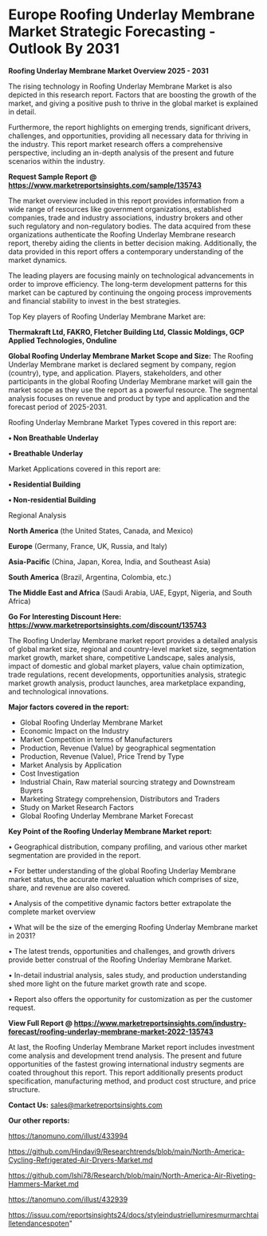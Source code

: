  # Europe Roofing Underlay Membrane Market Strategic Forecasting - Outlook By 2031

<Strong> Roofing Underlay Membrane Market Overview 2025 - 2031</strong>

The rising technology in Roofing Underlay Membrane Market is also depicted in this research report. Factors that are boosting the growth of the market, and giving a positive push to thrive in the global market is explained in detail.

Furthermore, the report highlights on emerging trends, significant drivers, challenges, and opportunities, providing all necessary data for thriving in the industry. This report market research offers a comprehensive perspective, including an in-depth analysis of the present and future scenarios within the industry.

<strong>Request Sample Report @ <a href=https://www.marketreportsinsights.com/sample/135743>https://www.marketreportsinsights.com/sample/135743</a></strong>

The market overview included in this report provides information from a wide range of resources like government organizations, established companies, trade and industry associations, industry brokers and other such regulatory and non-regulatory bodies. The data acquired from these organizations authenticate the Roofing Underlay Membrane research report, thereby aiding the clients in better decision making. Additionally, the data provided in this report offers a contemporary understanding of the market dynamics.

The leading players are focusing mainly on technological advancements in order to improve efficiency. The long-term development patterns for this market can be captured by continuing the ongoing process improvements and financial stability to invest in the best strategies.

Top Key players of Roofing Underlay Membrane Market are:

<strong>Thermakraft Ltd, FAKRO, Fletcher Building Ltd, Classic Moldings, GCP Applied Technologies, Onduline</strong>

<strong><b>Global Roofing Underlay Membrane Market Scope and Size:</b></strong>
The Roofing Underlay Membrane market is declared segment by company, region (country), type, and application. Players, stakeholders, and other participants in the global Roofing Underlay Membrane market will gain the market scope as they use the report as a powerful resource. The segmental analysis focuses on revenue and product by type and application and the forecast period of 2025-2031.

Roofing Underlay Membrane Market Types covered in this report are:

<strong>• Non Breathable Underlay

• Breathable Underlay</strong>

Market Applications covered in this report are:

<strong>• Residential Building

• Non-residential Building</strong> 

Regional Analysis

<strong>North America</strong> (the United States, Canada, and Mexico)

<strong>Europe</strong> (Germany, France, UK, Russia, and Italy)

<strong>Asia-Pacific</strong> (China, Japan, Korea, India, and Southeast Asia)

<strong>South America</strong> (Brazil, Argentina, Colombia, etc.)

<strong>The Middle East and Africa</strong> (Saudi Arabia, UAE, Egypt, Nigeria, and South Africa)

<strong>Go For Interesting Discount Here: <a href=https://www.marketreportsinsights.com/discount/135743>https://www.marketreportsinsights.com/discount/135743</a></strong>

The Roofing Underlay Membrane market report provides a detailed analysis of global market size, regional and country-level market size, segmentation market growth, market share, competitive Landscape, sales analysis, impact of domestic and global market players, value chain optimization, trade regulations, recent developments, opportunities analysis, strategic market growth analysis, product launches, area marketplace expanding, and technological innovations.

<strong><b>Major factors covered in the report:</b></strong>
<ul>
  <li>Global Roofing Underlay Membrane Market </li>
  <li>Economic Impact on the Industry</li>
  <li>Market Competition in terms of Manufacturers</li>
  <li>Production, Revenue (Value) by geographical segmentation</li>
  <li>Production, Revenue (Value), Price Trend by Type</li>
  <li>Market Analysis by Application</li>
  <li>Cost Investigation</li>
  <li>Industrial Chain, Raw material sourcing strategy and Downstream Buyers</li>
  <li>Marketing Strategy comprehension, Distributors and Traders</li>
  <li>Study on Market Research Factors</li>
  <li>Global Roofing Underlay Membrane Market Forecast</li>
</ul>

<strong><b>Key Point of the Roofing Underlay Membrane Market report:</b></strong>

• Geographical distribution, company profiling, and various other market segmentation are provided in the report.

• For better understanding of the global Roofing Underlay Membrane market status, the accurate market valuation which comprises of size, share, and revenue are also covered.

• Analysis of the competitive dynamic factors better extrapolate the complete market overview

• What will be the size of the emerging Roofing Underlay Membrane market in 2031?

• The latest trends, opportunities and challenges, and growth drivers provide better construal of the Roofing Underlay Membrane Market.

• In-detail industrial analysis, sales study, and production understanding shed more light on the future market growth rate and scope.

• Report also offers the opportunity for customization as per the customer request.

<strong><b>View Full Report @ <a href=https://www.marketreportsinsights.com/industry-forecast/roofing-underlay-membrane-market-2022-135743>https://www.marketreportsinsights.com/industry-forecast/roofing-underlay-membrane-market-2022-135743</a></b></strong>


At last, the Roofing Underlay Membrane Market report includes investment come analysis and development trend analysis. The present and future opportunities of the fastest growing international industry segments are coated throughout this report. This report additionally presents product specification, manufacturing method, and product cost structure, and price structure.

<strong>Contact Us:</strong>
sales@marketreportsinsights.com

<strong>Our other reports:</strong>

<a href=https://tanomuno.com/illust/433994>https://tanomuno.com/illust/433994</a>

<a href=https://github.com/Hindavi9/Researchtrends/blob/main/North-America-Cycling-Refrigerated-Air-Dryers-Market.md>https://github.com/Hindavi9/Researchtrends/blob/main/North-America-Cycling-Refrigerated-Air-Dryers-Market.md</a>

<a href=https://github.com/Ishi78/Research/blob/main/North-America-Air-Riveting-Hammers-Market.md>https://github.com/Ishi78/Research/blob/main/North-America-Air-Riveting-Hammers-Market.md</a>

<a href=https://tanomuno.com/illust/432939>https://tanomuno.com/illust/432939</a>

<a href=https://issuu.com/reportsinsights24/docs/styleindustriellumiresmurmarchtailletendancespoten>https://issuu.com/reportsinsights24/docs/styleindustriellumiresmurmarchtailletendancespoten</a>"
